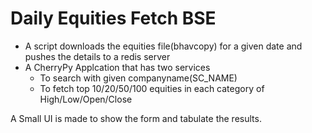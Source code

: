 # Daily Equities Fetch BSE
- A script downloads the equities file(bhavcopy) for a given date and pushes the details to a redis server
- A  CherryPy Applcation that has two services
  - To search with given companyname(SC_NAME)
  - To fetch top 10/20/50/100 equities in each category of High/Low/Open/Close

A Small UI is made to show the form and tabulate the results.
